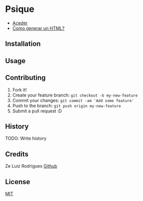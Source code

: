 # Psique

* [Aceder][protocol_droid]
* [Como generar un HTML?][como_hacer]

## Installation

## Usage

## Contributing

1. Fork it!
2. Create your feature branch: `git checkout -b my-new-feature`
3. Commit your changes: `git commit -am 'Add some feature'`
4. Push to the branch: `git push origin my-new-feature`
5. Submit a pull request :D

## History

TODO: Write history

## Credits

Ze Luiz Rodrigues [Github][como_hacer]

## License

[MIT][license]

[protocol_droid]:http://fravega.github.io/hermes/
[como_hacer]:http://recordit.co/uo1EBi5sYZ
[zeluizr]:http://www.github.com/zeluizr
[license]:https://raw.githubusercontent.com/fravega/hermes/gh-pages/LICENSE
